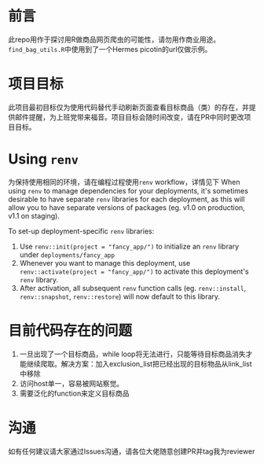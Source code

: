 # 前言

此repo用作于探讨用R做商品网页爬虫的可能性，请勿用作商业用途。`find_bag_utils.R`中使用到了一个Hermes picotin的url仅做示例。

# 项目目标

此项目最初目标仅为使用代码替代手动刷新页面查看目标商品（类）的存在，并提供邮件提醒，为上班党带来福音。项目目标会随时间改变，请在PR中同时更改项目目标。

# Using `renv`

为保持使用相同的环境，请在编程过程使用`renv` workflow，详情见下
When using `renv` to manage dependencies for your deployments, it's sometimes desirable to have separate `renv` libraries for each deployment, as this will allow you to have separate versions of packages (eg. v1.0 on production, v1.1 on staging).

To set-up deployment-specific `renv` libraries:

1. Use `renv::init(project = "fancy_app/")` to initialize an `renv` library under `deployments/fancy_app`
2. Whenever you want to manage this deployment, use `renv::activate(project = "fancy_app/")` to activate this deployment's `renv` library.
3. After activation, all subsequent `renv` function calls (eg. `renv::install`, `renv::snapshot`, `renv::restore`) will now default to this library.

# 目前代码存在的问题

1. 一旦出现了一个目标商品，while loop将无法进行，只能等待目标商品消失才能继续爬取。解决方案：加入exclusion_list把已经出现的目标物品从link_list中移除
2. 访问host单一，容易被网站察觉。
3. 需要泛化的function来定义目标商品

# 沟通

如有任何建议请大家通过Issues沟通，请各位大佬随意创建PR并tag我为reviewer
